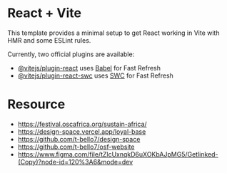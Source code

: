 # React + Vite

This template provides a minimal setup to get React working in Vite with HMR and some ESLint rules.

Currently, two official plugins are available:

- [@vitejs/plugin-react](https://github.com/vitejs/vite-plugin-react/blob/main/packages/plugin-react/README.md) uses [Babel](https://babeljs.io/) for Fast Refresh
- [@vitejs/plugin-react-swc](https://github.com/vitejs/vite-plugin-react-swc) uses [SWC](https://swc.rs/) for Fast Refresh


# Resource
- https://festival.oscafrica.org/sustain-africa/
- https://design-space.vercel.app/loyal-base
- https://github.com/t-bello7/design-space
- https://github.com/t-bello7/osf-website
- https://www.figma.com/file/tZlcUxnqkD6uXOKbAJpMG5/Getlinked-(Copy)?node-id=120%3A6&mode=dev